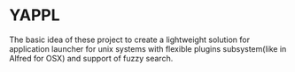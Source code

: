 YAPPL
=====

The basic idea of these project to create a lightweight solution for
application launcher for unix systems with flexible plugins subsystem(like in
Alfred for OSX) and support of fuzzy search.
